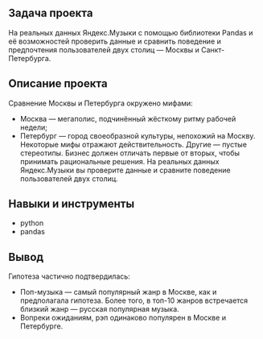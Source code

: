 ## Задача проекта

На реальных данных Яндекс.Музыки c помощью библиотеки Pandas и её возможностей проверить данные и сравнить поведение и предпочтения 
пользователей двух столиц — Москвы и Санкт-Петербурга.

## Описание проекта

Сравнение Москвы и Петербурга окружено мифами:
- Москва — мегаполис, подчинённый жёсткому ритму рабочей недели;
- Петербург — город своеобразной культуры, непохожий на Москву.
Некоторые мифы отражают действительность. Другие — пустые стереотипы. Бизнес должен отличать первые от вторых, чтобы принимать рациональные 
решения. На реальных данных Яндекс.Музыки вы проверите данные и сравните поведение пользователей двух столиц.

## Навыки и инструменты

- python
- pandas

## Вывод

Гипотеза частично подтвердилась:

- Поп-музыка — самый популярный жанр в Москве, как и предполагала гипотеза. Более того, в топ-10 жанров встречается близкий жанр — русская 
популярная музыка.
- Вопреки ожиданиям, рэп одинаково популярен в Москве и Петербурге.

